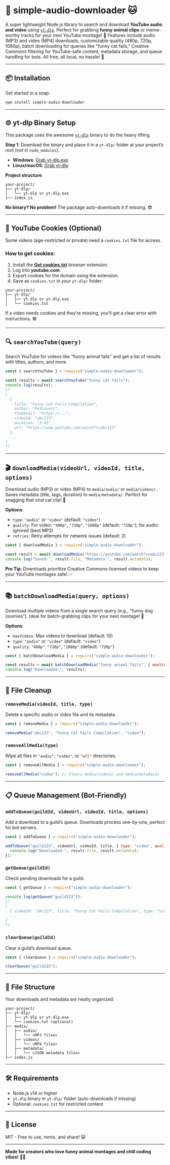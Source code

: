 # 🎥 simple-audio-downloader 🐱

A super lightweight Node.js library to search and download **YouTube audio and video** using [`yt-dlp`](https://github.com/yt-dlp/yt-dlp). Perfect for grabbing **funny animal clips** or meme-worthy tracks for your next YouTube montage! 🌟 Features include audio (MP3) and video (MP4) downloads, customizable quality (480p, 720p, 1080p), batch downloading for queries like "funny cat fails," Creative Commons filtering for YouTube-safe content, metadata storage, and queue handling for bots. All free, all local, no hassle! 🚀

---

## 📦 Installation

Get started in a snap:

```bash
npm install simple-audio-downloader
```

---

## ⚙️ yt-dlp Binary Setup

This package uses the awesome [`yt-dlp`](https://github.com/yt-dlp/yt-dlp) binary to do the heavy lifting.

**Step 1**: Download the binary and place it in a `yt-dlp/` folder at your project’s root (not in `node_modules`).

- **Windows**: [Grab yt-dlp.exe](https://github.com/yt-dlp/yt-dlp/releases/latest/download/yt-dlp.exe)
- **Linux/macOS**: [Grab yt-dlp](https://github.com/yt-dlp/yt-dlp/releases/latest/download/yt-dlp)

**Project structure**:

```
your-project/
├── yt-dlp/
│   └── yt-dlp or yt-dlp.exe
├── index.js
```

**No binary? No problem!** The package auto-downloads it if missing. 😎

---

## 🍪 YouTube Cookies (Optional)

Some videos (age-restricted or private) need a `cookies.txt` file for access.

### How to get cookies:

1. Install the **[Get cookies.txt](https://chromewebstore.google.com/detail/cclelndahbckbenkjhflpdbgdldlbecc?utm_source=item-share-cb)** browser extension.
2. Log into **youtube.com**.
3. Export cookies for the domain using the extension.
4. Save as `cookies.txt` in your `yt-dlp/` folder:

```
your-project/
├── yt-dlp/
│   ├── yt-dlp or yt-dlp.exe
│   └── cookies.txt
```

If a video needs cookies and they’re missing, you’ll get a clear error with instructions. 🛠️

---

## 🔍 `searchYouTube(query)`

Search YouTube for videos like "funny animal fails" and get a list of results with titles, authors, and more.

```js
const { searchYouTube } = require("simple-audio-downloader");

const results = await searchYouTube("funny cat fails");
console.log(results);
/*
[
  {
    title: "Funny Cat Fails Compilation",
    author: "PetLovers",
    thumbnail: "https://...",
    videoId: "abc123",
    duration: "3:45",
    url: "https://www.youtube.com/watch?v=abc123"
  },
  ...
]
*/
```

---

## 🎬 `downloadMedia(videoUrl, videoId, title, options)`

Download audio (MP3) or video (MP4) to `media/audio/` or `media/videos/`. Saves metadata (title, tags, duration) to `media/metadata/`. Perfect for snagging that viral cat clip! 🐾

**Options**:

- `type`: `"audio"` or `"video"` (default: `"video"`)
- `quality`: For video: `"480p"`, `"720p"`, `"1080p"` (default: `"720p"`); for audio: ignored (best MP3)
- `retries`: Retry attempts for network issues (default: 2)

```js
const { downloadMedia } = require("simple-audio-downloader");

const result = await downloadMedia("https://youtube.com/watch?v=abc123", "abc123", "Funny Cat Fails Compilation", { type: "video", quality: "720p" });
console.log("Saved:", result.file, "Metadata:", result.metadata);
```

**Pro Tip**: Downloads prioritize Creative Commons-licensed videos to keep your YouTube montages safe! ✅

---

## 📚 `batchDownloadMedia(query, options)`

Download multiple videos from a single search query (e.g., "funny dog zoomies"). Ideal for batch-grabbing clips for your next montage! 🎉

**Options**:

- `maxVideos`: Max videos to download (default: 10)
- `type`: `"audio"` or `"video"` (default: `"video"`)
- `quality`: `"480p"`, `"720p"`, `"1080p"` (default: `"720p"`)

```js
const { batchDownloadMedia } = require("simple-audio-downloader");

const results = await batchDownloadMedia("funny animal fails", { maxVideos: 5, type: "video", quality: "720p" });
console.log("Downloaded:", results);
```

---

## 🧹 File Cleanup

### `removeMedia(videoId, title, type)`

Delete a specific audio or video file and its metadata.

```js
const { removeMedia } = require("simple-audio-downloader");

removeMedia("abc123", "Funny Cat Fails Compilation", "video");
```

### `removeAllMedia(type)`

Wipe all files in `"audio"`, `"video"`, or `"all"` directories.

```js
const { removeAllMedia } = require("simple-audio-downloader");

removeAllMedia("video"); // Clears media/videos/ and media/metadata/
```

---

## 📋 Queue Management (Bot-Friendly)

### `addToQueue(guildId, videoUrl, videoId, title, options)`

Add a download to a guild’s queue. Downloads process one-by-one, perfect for bot servers.

```js
const { addToQueue } = require("simple-audio-downloader");

addToQueue("guild123", videoUrl, videoId, title, { type: "video", quality: "720p" }).then((result) => {
  console.log("Downloaded:", result.file, result.metadata);
});
```

### `getQueue(guildId)`

Check pending downloads for a guild.

```js
const { getQueue } = require("simple-audio-downloader");

console.log(getQueue("guild123"));
/*
[
  { videoId: "abc123", title: "Funny Cat Fails Compilation", type: "video", quality: "720p" },
  ...
]
*/
```

### `clearQueue(guildId)`

Clear a guild’s download queue.

```js
const { clearQueue } = require("simple-audio-downloader");

clearQueue("guild123");
```

---

## 📂 File Structure

Your downloads and metadata are neatly organized:

```
your-project/
├── yt-dlp/
│   ├── yt-dlp or yt-dlp.exe
│   └── cookies.txt (optional)
├── media/
│   ├── audio/
│   │   └── <MP3 files>
│   ├── videos/
│   │   └── <MP4 files>
│   ├── metadata/
│   │   └── <JSON metadata files>
├── index.js
```

---

## 🛠️ Requirements

- Node.js v14 or higher
- `yt-dlp` binary in `yt-dlp/` folder (auto-downloads if missing)
- Optional: `cookies.txt` for restricted content

---

## 📜 License

MIT - Free to use, remix, and share! 😺

---

**Made for creators who love funny animal montages and chill coding vibes!** 🐶🎶
